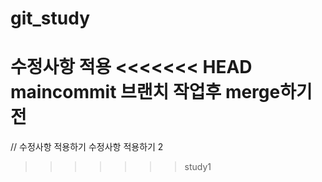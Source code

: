 # git_study

수정사항 적용
<<<<<<< HEAD
maincommit 브랜치 작업후
merge하기 전
=======
// 수정사항 적용하기
수정사항 적용하기 2
>>>>>>> study1
